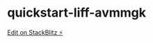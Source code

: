 # quickstart-liff-avmmgk

[Edit on StackBlitz ⚡️](https://stackblitz.com/edit/quickstart-liff-3tvr13)